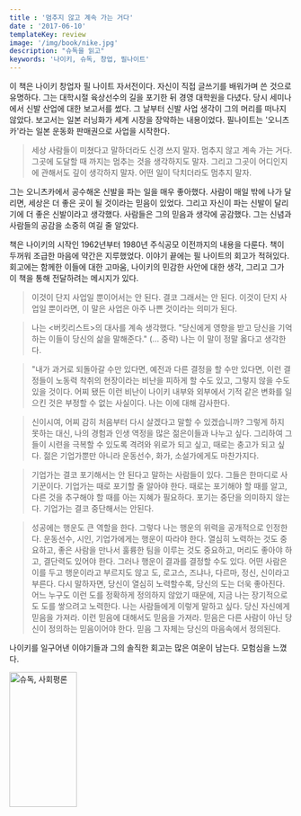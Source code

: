 ```yaml
---
title : '멈추지 않고 계속 가는 거다'
date : '2017-06-10'
templateKey: review
image: '/img/book/nike.jpg'
description: "슈독을 읽고"
keywords: '나이키, 슈독, 창업, 필나이트'
---
```


이 책은 나이키 창업자 필 나이트 자서전이다. 자신이 직접 글쓰기를 배워가며 쓴 것으로 유명하다. 그는 대학시절 육상선수의 길을 포기한 뒤 경영 대학원을 다녔다. 당시 세미나에서 신발 산업에 대한 보고서를 썼다. 그 날부터 신발 사업 생각이 그의 머리를 떠나지 않았다. 보고서는 일본 러닝화가 세계 시장을 장악하는 내용이었다. 필나이트는  '오니츠카'라는 일본 운동화 판매권으로 사업을 시작한다.

> 세상 사람들이 미쳤다고 말하더라도 신경 쓰지 말자. 멈추지 않고 계속 가는 거다. 그곳에 도달할 때 까지는 멈추는 것을 생각하지도 말자. 그리고 그곳이 어디인지에 관해서도 깊이 생각하지 말자. 어떤 일이 닥치더라도 멈추지 말자.

그는 오니츠카에서 공수해온 신발을 파는 일을 매우 좋아했다. 사람이 매일 밖에 나가 달리면, 세상은 더 좋은 곳이 될 것이라는 믿음이 있었다. 그리고 자신이 파는 신발이 달리기에 더 좋은 신발이라고 생각했다. 사람들은 그의 믿음과 생각에 공감했다. 그는 신념과 사람들의 공감을 소중히 여길 줄 알았다.

책은 나이키의 시작인 1962년부터 1980년 주식공모 이전까지의 내용을 다룬다. 책이 두꺼워 조급한 마음에 약간은 지루했었다. 이야기 끝에는 필 나이트의 회고가 적혀있다. 회고에는 함께한 이들에 대한 고마움, 나이키의 민감한 사안에 대한 생각, 그리고 그가 이 책을 통해 전달하려는 메시지가 있다.

> 이것이 단지 사업일 뿐이어서는 안 된다. 결코 그래서는 안 된다. 이것이 단지 사업일 뿐이라면, 이 말은 사업은 아주 나쁜 것이라는 의미가 된다.

> 나는 <버킷리스트>의 대사를 계속 생각했다. "당신에게 영향을 받고 당신을 기억하는 이들이 당신의 삶을 말해준다." (... 중략) 나는 이 말이 정말 옳다고 생각한다.

> "내가 과거로 되돌아갈 수만 있다면, 예전과 다른 결정을 할 수만 있다면, 이런 결정들이 노동력 착취의 현장이라는 비난을 피하게 할 수도 있고, 그렇지 않을 수도 있을 것이다. 어찌 됐든 이런 비난이 나이키 내부와 외부에서 기적 같은 변화를 일으킨 것은 부정할 수 없는 사실이다. 나는 이에 대해 감사한다.

> 신이시여, 어찌 감히 처음부터 다시 살겠다고 말할 수 있겠습니까? 그렇게 하지 못하는 대신, 나의 경험과 인생 역정을 많은 젊은이들과 나누고 싶다. 그리하여 그들이 시련을 극복할 수 있도록 격려와 위로가 되고 싶고, 때로는 충고가 되고 싶다. 젊은 기업가뿐만 아니라 운동선수, 화가, 소설가에게도 마찬가지다.

> 기업가는 결코 포기해서는 안 된다고 말하는 사람들이 있다. 그들은 한마디로 사기꾼이다. 기업가는 때로 포기할 줄 알아야 한다. 때로는 포기해야 할 때를 알고, 다른 것을 추구해야 할 때를 아는 지혜가 필요하다. 포기는 중단을 의미하지 않는다. 기업가는 결코 중단해서는 안된다.

> 성공에는 행운도 큰 역할을 한다. 그렇다 나는 행운의 위력을 공개적으로 인정한다. 운동선수, 시인, 기업가에게는 행운이 따라야 한다. 열심히 노력하는 것도 중요하고, 좋은 사람을 만나서 훌륭한 팀을 이루는 것도 중요하고, 머리도 좋아야 하고, 결단력도 있어야 한다. 그러나 행운이 결과를 결정할 수도 있다. 어떤 사람은 이를 두고 행운이라고 부르지도 않고 도, 로고스, 즈냐나, 다르마, 정신, 신이라고 부른다. 다시 말하자면, 당신이 열심히 노력할수록, 당신의 도는 더욱 좋아진다. 어느 누구도 이런 도를 정확하게 정의하지 않았기 때문에, 지금 나는 장기적으로도 도를 쌓으려고 노력한다. 나는 사람들에게 이렇게 말하고 싶다. 당신 자신에게 믿음을 가져라. 이런 믿음에 대해서도 믿음을 가져라. 믿음은 다른 사람이 아닌 당신이 정의하는 믿음이어야 한다. 믿음 그 자체는 당신의 마음속에서 정의된다.

나이키를 일구어낸 이야기들과 그의 솔직한 회고는 많은 여운이 남는다. 모험심을 느꼈다.

<a href="https://coupa.ng/bg6PMm" target="_blank"><img src="https://static.coupangcdn.com/image/affiliate/banner/8936cf78cb9a141cf5d61ec85d42f119@2x.jpg" alt="슈독, 사회평론" width="120" height="240"></a>